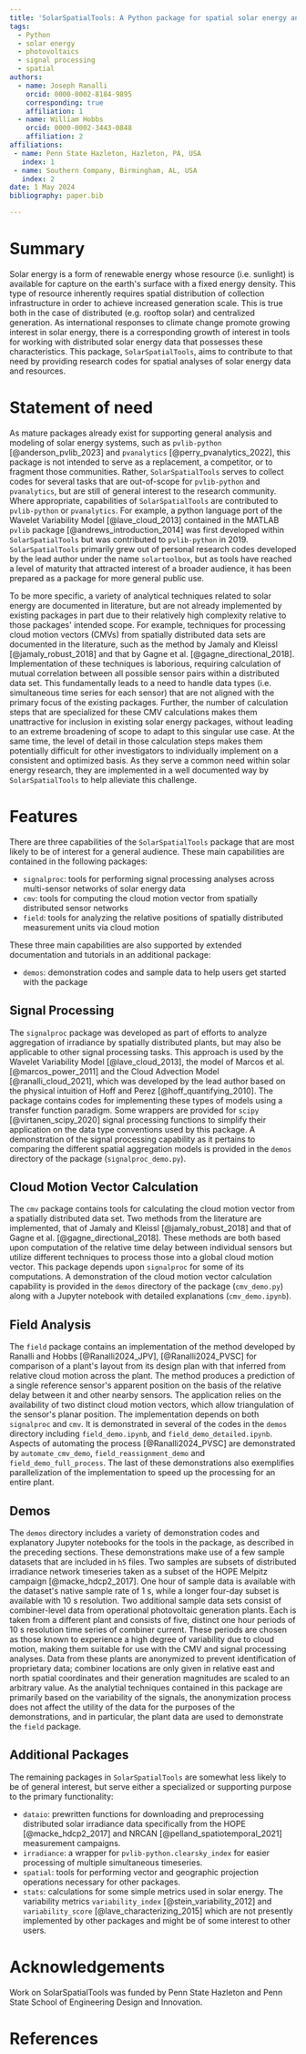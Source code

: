 ```yaml
---
title: 'SolarSpatialTools: A Python package for spatial solar energy analyses'
tags:
  - Python
  - solar energy
  - photovoltaics
  - signal processing
  - spatial
authors:
  - name: Joseph Ranalli
    orcid: 0000-0002-8184-9895
    corresponding: true
    affiliation: 1
  - name: William Hobbs
    orcid: 0000-0002-3443-0848
    affiliation: 2
affiliations:
 - name: Penn State Hazleton, Hazleton, PA, USA
   index: 1
 - name: Southern Company, Birmingham, AL, USA 
   index: 2
date: 1 May 2024
bibliography: paper.bib

---
```


# Summary

Solar energy is a form of renewable energy whose resource (i.e. sunlight) is available for capture on the earth's surface with a fixed energy density. This type of resource inherently requires spatial distribution of collection infrastructure in order to achieve increased generation scale. This is true both in the case of distributed (e.g. rooftop solar) and centralized generation. As international responses to climate change promote growing interest in solar energy, there is a corresponding growth of interest in tools for working with distributed solar energy data that possesses these characteristics. This package, `SolarSpatialTools`, aims to contribute to that need by providing research codes for spatial analyses of solar energy data and resources. 

# Statement of need

As mature packages already exist for supporting general analysis and modeling of solar energy systems, such as `pvlib-python` [@anderson_pvlib_2023] and `pvanalytics` [@perry_pvanalytics_2022], this package is not intended to serve as a replacement, a competitor, or to fragment those communities. Rather, `SolarSpatialTools` serves to collect codes for several tasks that are out-of-scope for `pvlib-python` and `pvanalytics`, but are still of general interest to the research community. Where appropriate, capabilities of `SolarSpatialTools` are contributed to `pvlib-python` or `pvanalytics`. For example, a python language port of the Wavelet Variability Model [@lave_cloud_2013] contained in the MATLAB `pvlib` package [@andrews_introduction_2014] was first developed within `SolarSpatialTools` but was contributed to `pvlib-python` in 2019. `SolarSpatialTools` primarily grew out of personal research codes developed by the lead author under the name `solartoolbox`, but as tools have reached a level of maturity that attracted interest of a broader audience, it has been prepared as a package for more general public use.

To be more specific, a variety of analytical techniques related to solar energy are documented in literature, but are not already implemented by existing packages in part due to their relatively high complexity relative to those packages' intended scope. For example, techniques for processing cloud motion vectors (CMVs) from spatially distributed data sets are documented in the literature, such as the method by Jamaly and Kleissl [@jamaly_robust_2018] and that by Gagne et al. [@gagne_directional_2018]. Implementation of these techniques is laborious, requiring calculation of mutual correlation between all possible sensor pairs within a distributed data set. This fundamentally leads to a need to handle data types (i.e. simultaneous time series for each sensor) that are not aligned with the primary focus of the existing packages. Further, the number of calculation steps that are specialized for these CMV calculations makes them unattractive for inclusion in existing solar energy packages, without leading to an extreme broadening of scope to adapt to this singular use case. At the same time, the level of detail in those calculation steps makes them potentially difficult for other investigators to individually implement on a consistent and optimized basis. As they serve a common need within solar energy research, they are implemented in a well documented way by `SolarSpatialTools` to help alleviate this challenge.

# Features

There are three capabilities of the `SolarSpatialTools` package that are most likely to be of interest for a general audience. These main capabilities are contained in the following packages:

- `signalproc`: tools for performing signal processing analyses across multi-sensor networks of solar energy data
- `cmv`: tools for computing the cloud motion vector from spatially distributed sensor networks 
- `field`: tools for analyzing the relative positions of spatially distributed measurement units via cloud motion

These three main capabilities are also supported by extended documentation and tutorials in an additional package:

- `demos`: demonstration codes and sample data to help users get started with the package

## Signal Processing
The `signalproc` package was developed as part of efforts to analyze aggregation of irradiance by spatially distributed plants, but may also be applicable to other signal processing tasks. This approach is used by the Wavelet Variability Model [@lave_cloud_2013], the model of Marcos et al. [@marcos_power_2011] and the Cloud Advection Model [@ranalli_cloud_2021], which was developed by the lead author based on the physical intuition of Hoff and Perez [@hoff_quantifying_2010]. The package contains codes for implementing these types of models using a transfer function paradigm. Some wrappers are provided for `scipy` [@virtanen_scipy_2020] signal processing functions to simplify their application on the data type conventions used by this package. A demonstration of the signal processing capability as it pertains to comparing the different spatial aggregation models is provided in the `demos` directory of the package (`signalproc_demo.py`).

## Cloud Motion Vector Calculation
The `cmv` package contains tools for calculating the cloud motion vector from a spatially distributed data set. Two methods from the literature are implemented, that of Jamaly and Kleissl [@jamaly_robust_2018] and that of Gagne et al. [@gagne_directional_2018]. These methods are both based upon computation of the relative time delay between individual sensors but utilize different techniques to process those into a global cloud motion vector. This package depends upon `signalproc` for some of its computations. A demonstration of the cloud motion vector calculation capability is provided in the `demos` directory of the package (`cmv_demo.py`) along with a Jupyter notebook with detailed explanations (`cmv_demo.ipynb`).

## Field Analysis
The `field` package contains an implementation of the method developed by Ranalli and Hobbs [@Ranalli2024_JPV], [@Ranalli2024_PVSC] for comparison of a plant's layout from its design plan with that inferred from relative cloud motion across the plant. The method produces a prediction of a single reference sensor's apparent position on the basis of the relative delay between it and other nearby sensors. The application relies on the availability of two distinct cloud motion vectors, which allow triangulation of the sensor's planar position. The implementation depends on both `signalproc` and `cmv`. It is demonstrated in several of the codes in the `demos` directory including `field_demo.ipynb`, and `field_demo_detailed.ipynb`. Aspects of automating the process [@Ranalli2024_PVSC] are demonstrated by `automate_cmv_demo`, `field_reassignment_demo` and `field_demo_full_process`. The last of these demonstrations also exemplifies parallelization of the implementation to speed up the processing for an entire plant.

## Demos
The `demos` directory includes a variety of demonstration codes and explanatory Jupyter notebooks for the tools in the package, as described in the preceding sections. These demonstrations make use of a few sample datasets that are included in `h5` files. Two samples are subsets of distributed irradiance network timeseries taken as a subset of the HOPE Melpitz campaign [@macke_hdcp2_2017]. One hour of sample data is available with the dataset's native sample rate of 1 s, while a longer four-day subset is available with 10 s resolution. Two additional sample data sets consist of combiner-level data from operational photovoltaic generation plants. Each is taken from a different plant and consists of five, distinct one hour periods of 10 s resolution time series of combiner current. These periods are chosen as those known to experience a high degree of variability due to cloud motion, making them suitable for use with the CMV and signal processing analyses. Data from these plants are anonymized to prevent identification of proprietary data; combiner locations are only given in relative east and north spatial coordinates and their generation magnitudes are scaled to an arbitrary value. As the analytial techniques contained in this package are primarily based on the variability of the signals, the anonymization process does not affect the utility of the data for the purposes of the demonstrations, and in particular, the plant data are used to demonstrate the `field` package.  

## Additional Packages

The remaining packages in `SolarSpatialTools` are somewhat less likely to be of general interest, but serve either a specialized or supporting purpose to the primary functionality:

- `dataio`: prewritten functions for downloading and preprocessing distributed solar irradiance data specifically from the HOPE [@macke_hdcp2_2017] and NRCAN [@pelland_spatiotemporal_2021] measurement campaigns.
- `irradiance`: a wrapper for `pvlib-python.clearsky_index` for easier processing of multiple simultaneous timeseries.
- `spatial`: tools for performing vector and geographic projection operations necessary for other packages.
- `stats`: calculations for some simple metrics used in solar energy. The variability metrics `variability_index` [@stein_variability_2012] and `variability_score` [@lave_characterizing_2015] which are not presently implemented by other packages and might be of some interest to other users.

# Acknowledgements

Work on SolarSpatialTools was funded by Penn State Hazleton and Penn State School of Engineering Design and Innovation.

# References
